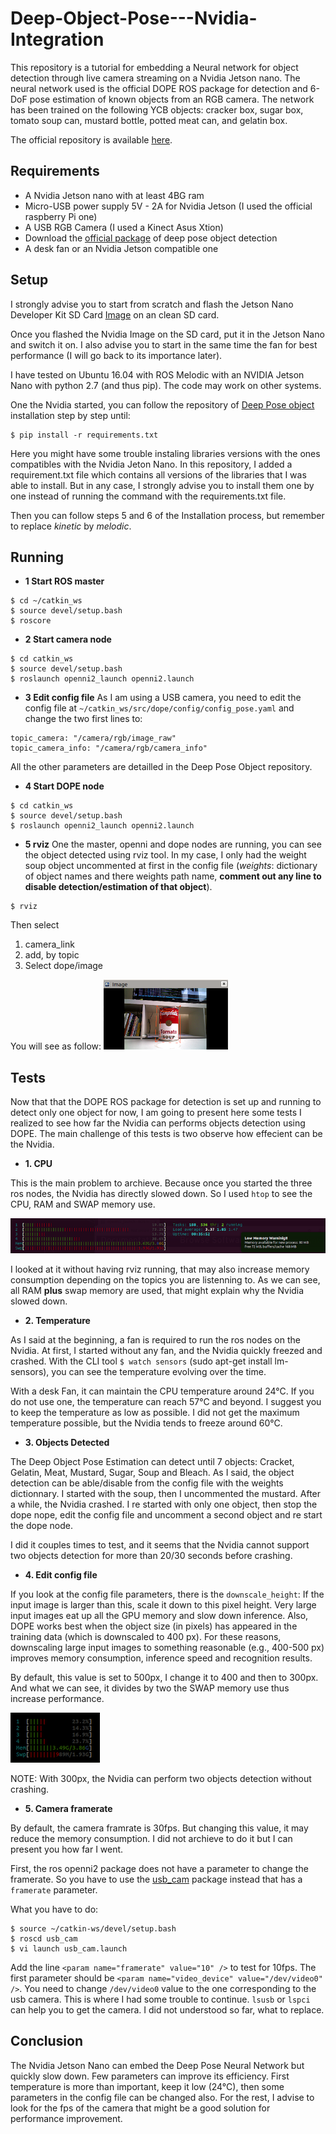 # Deep-Object-Pose---Nvidia-Integration

This repository is a tutorial for embedding a Neural network for object detection through live camera streaming on a Nvidia Jetson nano.
The neural network used is the official DOPE ROS package for detection and 6-DoF pose estimation of known objects from an RGB camera. The network has been trained on the following YCB objects: cracker box, sugar box, tomato soup can, mustard bottle, potted meat can, and gelatin box. 

The official repository is available [here](https://github.com/NVlabs/Deep_Object_Pose).


## Requirements
 - A Nvidia Jetson nano with at least 4BG ram
 - Micro-USB power supply 5V - 2A for Nvidia Jetson (I used the official raspberry Pi one)
 - A USB RGB Camera (I used a Kinect Asus Xtion)
 - Download the [official package](https://github.com/NVlabs/Deep_Object_Pose) of deep pose object detection 
 - A desk fan or an Nvidia Jetson compatible one


## Setup
I strongly advise you to start from scratch and flash the Jetson Nano Developer Kit SD Card [Image](https://developer.nvidia.com/embedded/learn/get-started-jetson-nano-devkit#write) on an clean SD card.

Once you flashed the Nvidia Image on the SD card, put it in the Jetson Nano and switch it on. I also advise you to start in the same time the fan for best performance (I will go back to its importance later).

I have tested on Ubuntu 16.04 with ROS Melodic with an NVIDIA Jetson Nano with python 2.7 (and thus pip). The code may work on other systems.


One the Nvidia started, you can follow the repository of [Deep Pose object](https://github.com/NVlabs/Deep_Object_Pose) installation step by step until:

```
$ pip install -r requirements.txt
```

Here you might have some trouble instaling libraries versions with the ones compatibles with the Nvidia Jeton Nano. In this repository, I added a requirement.txt file which contains all versions of the libraries that I was able to install. But in any case, I strongly advise you to install them one by one instead of running the command with the requirements.txt file.

Then you can follow steps 5 and 6 of the Installation process, but remember to replace *kinetic* by *melodic*.


## Running

- **1 Start ROS master**
```
$ cd ~/catkin_ws
$ source devel/setup.bash
$ roscore
```

- **2 Start camera node**
```
$ cd catkin_ws
$ source devel/setup.bash
$ roslaunch openni2_launch openni2.launch
```

- **3 Edit config file**
As I am using a USB camera, you need to edit the config file at ```~/catkin_ws/src/dope/config/config_pose.yaml``` and change the two first lines to:
```
topic_camera: "/camera/rgb/image_raw"
topic_camera_info: "/camera/rgb/camera_info"
```
 All the other parameters are detailled in the Deep Pose Object repository.

- **4 Start DOPE node**
```
$ cd catkin_ws
$ source devel/setup.bash
$ roslaunch openni2_launch openni2.launch
```

- **5 rviz**
One the master, openni and dope nodes are running, you can see the object detected using rviz tool. In my case, I only had the weight soup object uncommented at first in the config file (*weights*: dictionary of object names and there weights path name, **comment out any line to disable detection/estimation of that object**).

```
$ rviz
```

Then select 
1. camera_link 
2. add, by topic 
3. Select dope/image

You will see as follow: 
![soup_detection](img/soup_detection.png)


## Tests

Now that that the DOPE ROS package for detection is set up and running to detect only one object for now, I am going to present here some tests I realized to see how far the Nvidia can performs objects detection using DOPE. The main challenge of this tests is two observe how effecient can be the Nvidia. 

- **1. CPU**

This is the main problem to archieve. Because once you started the three ros nodes, the Nvidia has directly slowed down. So I used  ```htop``` to see the CPU, RAM and SWAP memory use.

![htop](img/htop.png)

I looked at it without having rviz running, that may also increase memory consumption depending on the topics you are listenning to. 
As we can see, all RAM **plus** swap memory are used, that might explain why the Nvidia slowed down. 

- **2. Temperature**

As I said at the beginning, a fan is required to run the ros nodes on the Nvidia. At first, I started without any fan, and the Nvidia quickly freezed and crashed. With the CLI tool ```$ watch sensors``` (sudo apt-get install lm-sensors), you can see the temperature evolving over the time. 

With a desk Fan, it can maintain the CPU temperature around 24°C. If you do not use one, the temperature can reach 57°C and beyond. I suggest you to keep the temperature as low as possible. I did not get the maximum temperature possible, but the Nvidia tends to freeze around 60°C.

- **3. Objects Detected**

The Deep Object Pose Estimation can detect until 7 objects: Cracket, Gelatin, Meat, Mustard, Sugar, Soup and Bleach. As I said, the object detection can be able/disable from the config file with the weights dictionnary. I started with the soup, then I uncommented the mustard. After a while, the Nvidia crashed. I re started with only one object, then stop the dope nope, edit the config file and uncomment a second object and re start the dope node.

I did it couples times to test, and it seems that the Nvidia cannot support two objects detection for more than 20/30 seconds before crashing.

- **4. Edit config file**

If you look at the config file parameters, there is the ```downscale_height```: If the input image is larger than this, scale it down to this pixel height. Very large input images eat up all the GPU memory and slow down inference. Also, DOPE works best when the object size (in pixels) has appeared in the training data (which is downscaled to 400 px). For these reasons, downscaling large input images to something reasonable (e.g., 400-500 px) improves memory consumption, inference speed and recognition results.

By default, this value is set to 500px, I change it to 400 and then to 300px. And what we can see, it divides by two the SWAP memory use thus increase performance.

![downscale_height_300](img/downscale_height_300.png)

NOTE: With 300px, the Nvidia can perform two objects detection without crashing.


- **5. Camera framerate**

By default, the camera framrate is 30fps. But changing this value, it may reduce the memory consumption. I did not archieve to do it but I can present you how far I went. 

First, the ros openni2 package does not have a parameter to change the framerate. So you have to use the [usb_cam](http://wiki.ros.org/usb_cam) package instead that has a ```framerate``` parameter. 

What you have to do:

```
$ source ~/catkin-ws/devel/setup.bash
$ roscd usb_cam
$ vi launch usb_cam.launch
```

Add the line ```<param name="framerate" value="10" />``` to test for 10fps.
The first parameter should be ```<param name="video_device" value="/dev/video0" />```. You need to change ```/dev/video0``` value to the one corresponding to the usb camera. 
This is where I had some trouble to continue. ```lsusb``` or ```lspci``` can help you to get the camera. I did not understood so far, what to replace.


## Conclusion

The Nvidia Jetson Nano can embed the Deep Pose Neural Network but quickly slow down. Few parameters can improve its efficiency. First temperature is more than important, keep it low (24°C), then some parameters in the config file can be changed also. For the rest, I advise to look for the fps of the camera that might be a good solution for performance improvement.
